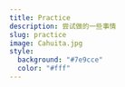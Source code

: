 ```yaml
---
title: Practice
description: 尝试做的一些事情
slug: practice
image: Cahuita.jpg
style:
  background: "#7e9cce"
  color: "#fff"
---
```

